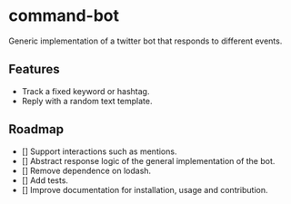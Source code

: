 # command-bot

Generic implementation of a twitter bot that responds to different events.

## Features

- Track a fixed keyword or hashtag.
- Reply with a random text template.

## Roadmap

- [] Support interactions such as mentions.
- [] Abstract response logic of the general implementation of the bot.
- [] Remove dependence on lodash.
- [] Add tests.
- [] Improve documentation for installation, usage and contribution.
